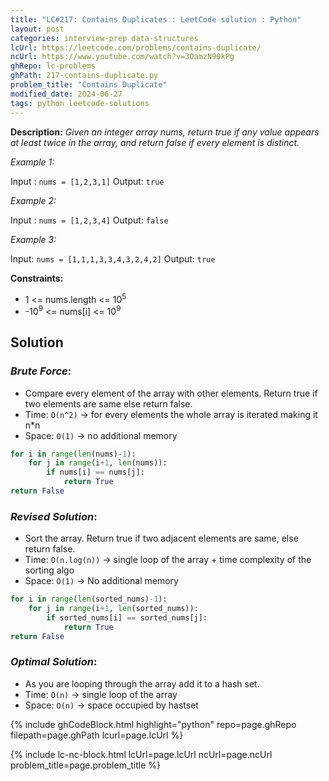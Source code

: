 ```yaml
---
title: "LC#217: Contains Duplicates : LeetCode solution : Python"
layout: post
categories: interview-prep data-structures
lcUrl: https://leetcode.com/problems/contains-duplicate/
ncUrl: https://www.youtube.com/watch?v=3OamzN90kPg
ghRepo: lc-problems
ghPath: 217-contains-duplicate.py
problem_title: "Contains Duplicate"
modified_date: 2024-06-27
tags: python leetcode-solutions
---
```

**Description:** *Given an integer array nums, return true if any value appears at least twice in the array, and return false if every element is distinct.*

<!--more-->

*Example 1:*

Input : `nums = [1,2,3,1]`
Output: `true`

*Example 2:*

Input : `nums = [1,2,3,4]`
Output: `false`

*Example 3:*

Input: `nums = [1,1,1,3,3,4,3,2,4,2]`
Output: `true`
 
**Constraints:**

- 1 <= nums.length <= 10<sup>5</sup>
- -10<sup>9</sup> <= nums[i] <= 10<sup>9</sup>

## Solution

### *Brute Force*: 

- Compare every element of the array with other elements. Return true if two elements are same else return false. 
- Time: `O(n^2)` -> for every elements the whole array is iterated making it n*n
- Space: `O(1)` -> no additional memory

``` python
for i in range(len(nums)-1):
    for j in range(i+1, len(nums)):
        if nums[i] == nums[j]:
            return True
return False
```

### *Revised Solution*:
- Sort the array. Return true if two adjacent elements are same, else return false.
- Time: `O(n.log(n))` -> single loop of the array + time complexity of the sorting algo
- Space: `O(1)` -> No additional memory

``` python
for i in range(len(sorted_nums)-1):
    for j in range(i+1, len(sorted_nums)):
        if sorted_nums[i] == sorted_nums[j]:
            return True
return False
```

### *Optimal Solution*:
- As you are looping through the array add it to a hash set.
- Time: `O(n)` -> single loop of the array
- Space: `O(n)` -> space occupied by hastset

{% include ghCodeBlock.html highlight="python" repo=page.ghRepo filepath=page.ghPath lcurl=page.lcUrl %}

{% include lc-nc-block.html lcUrl=page.lcUrl ncUrl=page.ncUrl problem_title=page.problem_title %}